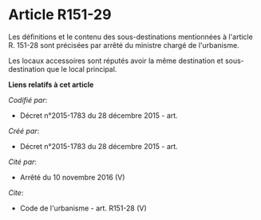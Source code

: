 # Article R151-29

Les définitions et le contenu des sous-destinations mentionnées à l'article R. 151-28 sont précisées par arrêté du ministre
chargé de l'urbanisme. 

Les locaux accessoires sont réputés avoir la même destination et sous-destination que le local principal.

**Liens relatifs à cet article**

_Codifié par_:

  - Décret n°2015-1783 du 28 décembre 2015 - art.

_Créé par_:

  - Décret n°2015-1783 du 28 décembre 2015 - art.

_Cité par_:

  - Arrêté du 10 novembre 2016 (V)

_Cite_:

  - Code de l'urbanisme - art. R151-28 (V)
